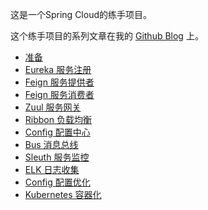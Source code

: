 这是一个Spring Cloud的练手项目。

这个练手项目的系列文章在我的 [Github Blog](http://jamsa.github.io/spring-cloud-shang-shou-1-zhun-bei.html) 上。


 - [准备](http://jamsa.github.io/spring-cloud-shang-shou-1-zhun-bei.html)
 - [Eureka 服务注册](http://jamsa.github.io/spring-cloud-shang-shou-2-fu-wu-zhu-ce.html)
 - [Feign 服务提供者](http://jamsa.github.io/spring-cloud-shang-shou-3-fu-wu-ti-gong-zhe.html)
 - [Feign 服务消费者](http://jamsa.github.io/spring-cloud-shang-shou-4-fu-wu-xiao-fei-zhe.html)
 - [Zuul 服务网关](http://jamsa.github.io/spring-cloud-shang-shou-5-fu-wu-wang-guan.html)
 - [Ribbon 负载均衡](http://jamsa.github.io/spring-cloud-shang-shou-6-fu-zai-jun-heng.html)
 - [Config 配置中心](http://jamsa.github.io/spring-cloud-shang-shou-7-pei-zhi-zhong-xin.html)
 - [Bus 消息总线](http://jamsa.github.io/spring-cloud-shang-shou-8-xiao-xi-zong-xian.html)
 - [Sleuth 服务监控](http://jamsa.github.io/spring-cloud-shang-shou-9-fu-wu-jian-kong.html)
 - [ELK 日志收集](http://jamsa.github.io/spring-cloud-shang-shou-10-ri-zhi-shou-ji.html)
 - [Config 配置优化](http://jamsa.github.io/spring-cloud-shang-shou-11-pei-zhi-you-hua.html)
 - [Kubernetes 容器化](http://jamsa.github.io/spring-cloud-shang-shou-12-rong-qi-hua.html) 
 